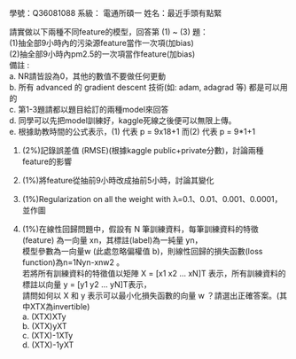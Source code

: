 學號：Q36081088  系級： 電通所碩一  姓名：最近手頭有點緊  
  
請實做以下兩種不同feature的模型，回答第 (1) ~ (3) 題：  
   (1)抽全部9小時內的污染源feature當作一次項(加bias)  
   (2)抽全部9小時內pm2.5的一次項當作feature(加bias)  
備註 :   
      a. NR請皆設為0，其他的數值不要做任何更動  
      b. 所有 advanced 的 gradient descent 技術(如: adam, adagrad 等) 都是可以用的  
      c. 第1-3題請都以題目給訂的兩種model來回答  
      d. 同學可以先把model訓練好，kaggle死線之後便可以無限上傳。  
      e. 根據助教時間的公式表示，(1) 代表 p = 9x18+1 而(2) 代表 p = 9*1+1  

1. (2%)記錄誤差值 (RMSE)(根據kaggle public+private分數)，討論兩種feature的影響  
  
2. (1%)將feature從抽前9小時改成抽前5小時，討論其變化  
  
3. (1%)Regularization on all the weight with λ=0.1、0.01、0.001、0.0001，並作圖  
  
4. (1%)在線性回歸問題中，假設有 N 筆訓練資料，每筆訓練資料的特徵 (feature) 為一向量 xn，其標註(label)為一純量 yn，  
模型參數為一向量w (此處忽略偏權值 b)，則線性回歸的損失函數(loss function)為n=1Nyn-xnw2 。  
若將所有訓練資料的特徵值以矩陣 X = [x1 x2 … xN]T 表示，所有訓練資料的標註以向量 y = [y1 y2 … yN]T表示，  
請問如何以 X 和 y 表示可以最小化損失函數的向量 w ？請選出正確答案。(其中XTX為invertible)  
a.	(XTX)XTy  
b.	(XTX)yXT  
c.	(XTX)-1XTy  
d.	(XTX)-1yXT  
